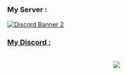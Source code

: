 <h3> My Server : </h3>
<a href="https://discord.gg/y2yatNx4H5">
<img src="https://discordapp.com/api/guilds/821878958621458464/widget.png?style=banner2" alt="Discord Banner 2"/>

<br>
<h3> My Discord : </h3>
  <p align="center"><br>
  <a href="https://github.com/UsuxlDev">
<img src="https://discord.c99.nl/widget/theme-3/654377768473067530.png" data-canonical-src="https://discord.c99.nl/widget/theme-3/654377768473067530.png" style="max-width:100%;">
     </a>
</p>


